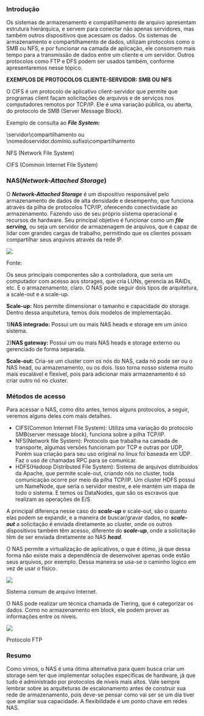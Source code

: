 ### Introdução

Os sistemas de armazenamento e compatilhamento de arquivo apresentam estrutura hierárquica, e servem para conectar não apenas servidores, mas também outros dispositivos que acessam os dados. Os sistemas de armazenamento e compartilhamento de dados, utilizam protocolos como o SMB ou NFS, e por funcionar na camada de aplicação, ele consomem mais tempo para a transmissão de dados entre um cliente e um servidor. Outros protocolos como FTP e DFS podem ser usados também, conforme apresentaremos nesse tópico.

**EXEMPLOS DE PROTOCOLOS CLIENTE-SERVIDOR: SMB OU NFS**

O CIFS é um protocolo de aplicativo client-servidor que permite que programas client façam solicitações de arquivos e de serviços nos computadores remotos por TCP/IP. Ele é uma variação pública, ou aberta, do protocolo de SMB (Server Message Block).

Exemplo de consulta ao _**File System:**_

\\servidor\compartilhamento ou \\nomedoservidor.domínio.sufixo\compartilhamento

NFS (Network File System)

CIFS (Common Internet File System)

### NAS(_Network-Attached Storage_)

O _**Network-Attached Storage**_ é um dispositivo responsável pelo armazenamento de dados de alta densidade e desempenho, que funciona através da pilha de protocolos TCP/IP, oferecendo conectividade ao armazenamento. Fazendo uso de seu próprio sistema operacional e recursos de hardware. Seu principal objetivo é funcionar como um _**file serving,**_ ou seja um servidor de armazenagem de arquivos, que é capaz de lidar com grandes cargas de trabalho, permitindo que os clientes possam compartilhar seus arquivos através da rede IP.

[![](https://img.uninove.br/static/0/0/0/0/0/0/2/8/2/5/5/2825536/41822.jpg)](https://img.uninove.br/static/0/0/0/0/0/0/2/8/2/5/5/2825536/41822.jpg)

Fonte:

Os seus principais componentes são a controladora, que seria um computador com acesso aos storages, que cria LUNs, gerencia as RAIDs, etc. E o armazenamento, claro. O NAS pode seguir dois tipos de arquitetura, a scale-out e a scale-up.

**Scale-up:** Nos permite dimensionar o tamanho e capacidade do storage. Dentro dessa arquitetura, temos dois modelos de implementação.

1)**NAS integrado:** Possui um ou mais NAS heads e storage em um único sistema.

2)**NAS gateway:** Possui um ou mais NAS heads e storage externo ou gerenciado de forma separada.

**Scale-out:** Cria-se um cluster com os nós do NAS, cada nó pode ser ou o NAS head, ou armazenamento, ou os dois. Isso torna nosso sistema muito mais escalável e flexível, pois para adicionar mais armazenamento é só criar outro nó no cluster.

### Métodos de acesso

Para acessar o NAS, como dito antes, temos alguns protocolos, a seguir, veremos alguns deles com mais detalhes.

- CIFS(Common Internet File System): Utiliza uma variação do protocolo SMB(server message block), funciona sobre a pilha TCP/IP.
- NFS(Network file System): Protocolo que trabalha na camada de transporte, algumas versões funcionam por TCP e outras por UDP, Porém sua criação para seu uso original no linux foi baseada em UDP. Faz o uso de chamadas RPC para se comunicar.
- HDFS(Hadoop Distributed File System): Sistema de arquivos distribuídos da Apache, que permite scale-out, criando nós no cluster, toda comunicação ocorre por meio da pilha TCP/IP. Um cluster HDFS possui um NameNode, que seria o servidor mestre, e ele mantém um mapa de todo o sistema. E temos os DataNodes, que são os escravos que realizam as operações de E/S

A principal diferença nesse caso do _**scale-up**_ e scale-out, são o quanto elas podem se expandir, e a maneira de buscar/gravar dados, no _**scale-out**_ a solicitação é enviada diretamente ao cluster, onde os outros dispositivos também têm acesso, diferente do _**scale-up**_, onde a solicitação têm de ser enviada diretamente ao NAS _**head**_.

O NAS permite a virtualização de aplicativos, o que é ótimo, já que dessa forma não existe mais a dependência de desenvolver apenas onde estão seus arquivos, por exemplo. Dessa maneira se usa-se o caminho lógico em vez de usar o físico.

[![](https://img.uninove.br/static/0/0/0/0/0/0/0/2/6/7/2/267295/11867.jpg)](https://img.uninove.br/static/0/0/0/0/0/0/0/2/6/7/2/267295/11867.jpg)

Sistema comum de arquivo Internet.

O NAS pode realizar um técnica chamada de Tiering, que é categorizar os dados. Como no armazenamento em block, ele podem prover as informações entre os níveis.

[![](https://img.uninove.br/static/0/0/0/0/0/0/0/2/3/9/4/239477/6128.png)](https://img.uninove.br/static/0/0/0/0/0/0/0/2/3/9/4/239477/6128.png)

Protocolo FTP

### Resumo

Como vimos, o NAS é uma ótima alternativa para quem busca criar um storage sem ter que implementar soluções específicas de hardware, já que tudo é administrado por protocolos de níveis mais altos. Vale sempre lembrar sobre as arquiteturas de escalonamento antes de construir sua rede de armazenamento, pois deve-se pensar como vai ser se um dia tiver que ampliar sua capacidade. A flexibilidade é um ponto chave em redes NAS.